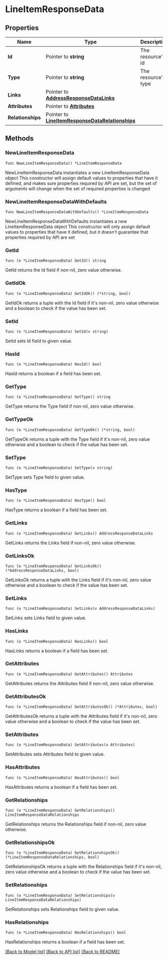 # LineItemResponseData

## Properties

Name | Type | Description | Notes
------------ | ------------- | ------------- | -------------
**Id** | Pointer to **string** | The resource&#39;s id | [optional] 
**Type** | Pointer to **string** | The resource&#39;s type | [optional] 
**Links** | Pointer to [**AddressResponseDataLinks**](AddressResponseDataLinks.md) |  | [optional] 
**Attributes** | Pointer to [**Attributes**](Attributes.md) |  | [optional] 
**Relationships** | Pointer to [**LineItemResponseDataRelationships**](LineItemResponseDataRelationships.md) |  | [optional] 

## Methods

### NewLineItemResponseData

`func NewLineItemResponseData() *LineItemResponseData`

NewLineItemResponseData instantiates a new LineItemResponseData object
This constructor will assign default values to properties that have it defined,
and makes sure properties required by API are set, but the set of arguments
will change when the set of required properties is changed

### NewLineItemResponseDataWithDefaults

`func NewLineItemResponseDataWithDefaults() *LineItemResponseData`

NewLineItemResponseDataWithDefaults instantiates a new LineItemResponseData object
This constructor will only assign default values to properties that have it defined,
but it doesn't guarantee that properties required by API are set

### GetId

`func (o *LineItemResponseData) GetId() string`

GetId returns the Id field if non-nil, zero value otherwise.

### GetIdOk

`func (o *LineItemResponseData) GetIdOk() (*string, bool)`

GetIdOk returns a tuple with the Id field if it's non-nil, zero value otherwise
and a boolean to check if the value has been set.

### SetId

`func (o *LineItemResponseData) SetId(v string)`

SetId sets Id field to given value.

### HasId

`func (o *LineItemResponseData) HasId() bool`

HasId returns a boolean if a field has been set.

### GetType

`func (o *LineItemResponseData) GetType() string`

GetType returns the Type field if non-nil, zero value otherwise.

### GetTypeOk

`func (o *LineItemResponseData) GetTypeOk() (*string, bool)`

GetTypeOk returns a tuple with the Type field if it's non-nil, zero value otherwise
and a boolean to check if the value has been set.

### SetType

`func (o *LineItemResponseData) SetType(v string)`

SetType sets Type field to given value.

### HasType

`func (o *LineItemResponseData) HasType() bool`

HasType returns a boolean if a field has been set.

### GetLinks

`func (o *LineItemResponseData) GetLinks() AddressResponseDataLinks`

GetLinks returns the Links field if non-nil, zero value otherwise.

### GetLinksOk

`func (o *LineItemResponseData) GetLinksOk() (*AddressResponseDataLinks, bool)`

GetLinksOk returns a tuple with the Links field if it's non-nil, zero value otherwise
and a boolean to check if the value has been set.

### SetLinks

`func (o *LineItemResponseData) SetLinks(v AddressResponseDataLinks)`

SetLinks sets Links field to given value.

### HasLinks

`func (o *LineItemResponseData) HasLinks() bool`

HasLinks returns a boolean if a field has been set.

### GetAttributes

`func (o *LineItemResponseData) GetAttributes() Attributes`

GetAttributes returns the Attributes field if non-nil, zero value otherwise.

### GetAttributesOk

`func (o *LineItemResponseData) GetAttributesOk() (*Attributes, bool)`

GetAttributesOk returns a tuple with the Attributes field if it's non-nil, zero value otherwise
and a boolean to check if the value has been set.

### SetAttributes

`func (o *LineItemResponseData) SetAttributes(v Attributes)`

SetAttributes sets Attributes field to given value.

### HasAttributes

`func (o *LineItemResponseData) HasAttributes() bool`

HasAttributes returns a boolean if a field has been set.

### GetRelationships

`func (o *LineItemResponseData) GetRelationships() LineItemResponseDataRelationships`

GetRelationships returns the Relationships field if non-nil, zero value otherwise.

### GetRelationshipsOk

`func (o *LineItemResponseData) GetRelationshipsOk() (*LineItemResponseDataRelationships, bool)`

GetRelationshipsOk returns a tuple with the Relationships field if it's non-nil, zero value otherwise
and a boolean to check if the value has been set.

### SetRelationships

`func (o *LineItemResponseData) SetRelationships(v LineItemResponseDataRelationships)`

SetRelationships sets Relationships field to given value.

### HasRelationships

`func (o *LineItemResponseData) HasRelationships() bool`

HasRelationships returns a boolean if a field has been set.


[[Back to Model list]](../README.md#documentation-for-models) [[Back to API list]](../README.md#documentation-for-api-endpoints) [[Back to README]](../README.md)


